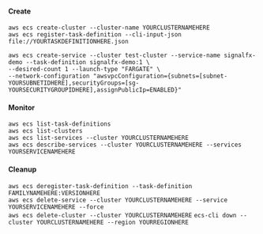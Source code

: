 #### Create

`aws ecs create-cluster --cluster-name YOURCLUSTERNAMEHERE`   
`aws ecs register-task-definition --cli-input-json file://YOURTASKDEFINITIONHERE.json`   

`aws ecs create-service --cluster test-cluster --service-name signalfx-demo --task-definition signalfx-demo:1 \`   
`--desired-count 1 --launch-type "FARGATE" \`   
`--network-configuration "awsvpcConfiguration={subnets=[subnet-YOURSUBNETIDHERE],securityGroups=[sg-YOURSECURITYGROUPIDHERE],assignPublicIp=ENABLED}"`

#### Monitor   
    
`aws ecs list-task-definitions`  
`aws ecs list-clusters`  
`aws ecs list-services --cluster YOURCLUSTERNAMEHERE`   
`aws ecs describe-services --cluster YOURCLUSTERNAMEHERE --services YOURSERVICENAMEHERE`   

#### Cleanup   
    
`aws ecs deregister-task-definition --task-definition FAMILYNAMEHERE:VERSIONHERE`   
`aws ecs delete-service --cluster YOURCLUSTERNAMEHERE --service YOURSERVICENAMEHERE --force`   
`aws ecs delete-cluster --cluster YOURCLUSTERNAMEHERE`
`ecs-cli down --cluster YOURCLUSTERNAMEHERE --region YOURREGIONHERE`
